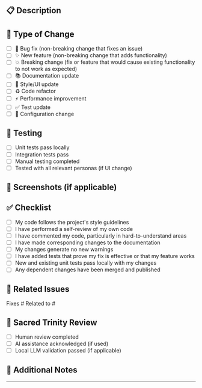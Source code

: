 ## 📋 Description
<!-- Brief description of changes -->

## 🎯 Type of Change
- [ ] 🐛 Bug fix (non-breaking change that fixes an issue)
- [ ] ✨ New feature (non-breaking change that adds functionality)
- [ ] 💥 Breaking change (fix or feature that would cause existing functionality to not work as expected)
- [ ] 📚 Documentation update
- [ ] 🎨 Style/UI update
- [ ] ♻️ Code refactor
- [ ] ⚡ Performance improvement
- [ ] ✅ Test update
- [ ] 🔧 Configuration change

## 🧪 Testing
- [ ] Unit tests pass locally
- [ ] Integration tests pass
- [ ] Manual testing completed
- [ ] Tested with all relevant personas (if UI change)

## 📸 Screenshots (if applicable)
<!-- Add screenshots for UI changes -->

## ✅ Checklist
- [ ] My code follows the project's style guidelines
- [ ] I have performed a self-review of my own code
- [ ] I have commented my code, particularly in hard-to-understand areas
- [ ] I have made corresponding changes to the documentation
- [ ] My changes generate no new warnings
- [ ] I have added tests that prove my fix is effective or that my feature works
- [ ] New and existing unit tests pass locally with my changes
- [ ] Any dependent changes have been merged and published

## 🔗 Related Issues
<!-- Link related issues below -->
Fixes #
Related to #

## 🤝 Sacred Trinity Review
- [ ] Human review completed
- [ ] AI assistance acknowledged (if used)
- [ ] Local LLM validation passed (if applicable)

## 📝 Additional Notes
<!-- Any additional information that reviewers should know -->

---
<!-- 
Commit format reminder:
type(scope): subject

Example: feat(nlp): add fuzzy matching for package names
-->